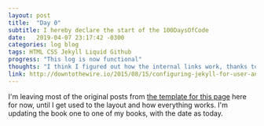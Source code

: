 ```yaml
---
layout: post
title:  "Day 0"
subtitle: I hereby declare the start of the 100DaysOfCode
date:   2019-04-07 23:17:42 -0300
categories: log blog
tags: HTML CSS Jekyll Liquid Github
progress: "This log is now functional"
thoughts: "I think I figured out how the internal links work, thanks to the link below. Site seems to be functional."
link: http://downtothewire.io/2015/08/15/configuring-jekyll-for-user-and-project-github-pages/
---
```


I'm leaving most of the original posts from [the template for this page](https://100daysof.netlify.com/) here for now, until I get used to the layout and how everything works. I'm updating the book one to one of my books, with the date as today.
